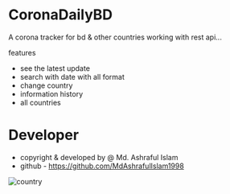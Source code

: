 # CoronaDailyBD
A corona tracker for bd &amp; other countries working with rest api...

features
- see the latest update
- search with date with all format
- change country
- information history
- all countries

# Developer

- copyright & developed by @ Md. Ashraful Islam
- github - https://github.com/MdAshrafulIslam1998

![country](https://user-images.githubusercontent.com/81482212/113263400-88841d80-92f3-11eb-968f-9d30a05c3a90.jpg)
